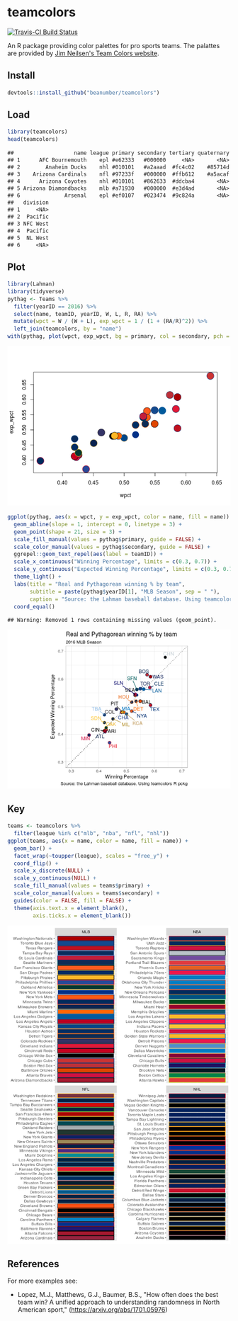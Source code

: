 teamcolors
================

[![Travis-CI Build Status](https://travis-ci.org/beanumber/teamcolors.svg?branch=master)](https://travis-ci.org/beanumber/teamcolors)

An R package providing color palettes for pro sports teams. The palattes are provided by [Jim Neilsen's Team Colors website](http://jim-nielsen.com/teamcolors/).

Install
-------

``` r
devtools::install_github("beanumber/teamcolors")
```

Load
----

``` r
library(teamcolors)
head(teamcolors)
```

    ##                   name league primary secondary tertiary quaternary
    ## 1      AFC Bournemouth    epl #e62333   #000000     <NA>       <NA>
    ## 2        Anaheim Ducks    nhl #010101   #a2aaad  #fc4c02    #85714d
    ## 3    Arizona Cardinals    nfl #97233f   #000000  #ffb612    #a5acaf
    ## 4      Arizona Coyotes    nhl #010101   #862633  #ddcba4       <NA>
    ## 5 Arizona Diamondbacks    mlb #a71930   #000000  #e3d4ad       <NA>
    ## 6              Arsenal    epl #ef0107   #023474  #9c824a       <NA>
    ##   division
    ## 1     <NA>
    ## 2  Pacific
    ## 3 NFC West
    ## 4  Pacific
    ## 5  NL West
    ## 6     <NA>

Plot
----

``` r
library(Lahman)
library(tidyverse)
pythag <- Teams %>%
  filter(yearID == 2016) %>%
  select(name, teamID, yearID, W, L, R, RA) %>%
  mutate(wpct = W / (W + L), exp_wpct = 1 / (1 + (RA/R)^2)) %>%
  left_join(teamcolors, by = "name")
with(pythag, plot(wpct, exp_wpct, bg = primary, col = secondary, pch = 21, cex = 3))
```

![](README_files/figure-markdown_github-ascii_identifiers/base-r-1.png)

``` r
ggplot(pythag, aes(x = wpct, y = exp_wpct, color = name, fill = name)) + 
  geom_abline(slope = 1, intercept = 0, linetype = 3) + 
  geom_point(shape = 21, size = 3) + 
  scale_fill_manual(values = pythag$primary, guide = FALSE) + 
  scale_color_manual(values = pythag$secondary, guide = FALSE) + 
  ggrepel::geom_text_repel(aes(label = teamID)) + 
  scale_x_continuous("Winning Percentage", limits = c(0.3, 0.7)) + 
  scale_y_continuous("Expected Winning Percentage", limits = c(0.3, 0.7)) + 
  theme_light() +
  labs(title = "Real and Pythagorean winning % by team",
       subtitle = paste(pythag$yearID[1], "MLB Season", sep = " "),
       caption = "Source: the Lahman baseball database. Using teamcolors R pckg") +
  coord_equal()
```

    ## Warning: Removed 1 rows containing missing values (geom_point).

![](README_files/figure-markdown_github-ascii_identifiers/ggplot-1.png)

Key
---

``` r
teams <- teamcolors %>%
  filter(league %in% c("mlb", "nba", "nfl", "nhl"))
ggplot(teams, aes(x = name, color = name, fill = name)) + 
  geom_bar() +
  facet_wrap(~toupper(league), scales = "free_y") +
  coord_flip() + 
  scale_x_discrete(NULL) + 
  scale_y_continuous(NULL) + 
  scale_fill_manual(values = teams$primary) + 
  scale_color_manual(values = teams$secondary) + 
  guides(color = FALSE, fill = FALSE) + 
  theme(axis.text.x = element_blank(), 
        axis.ticks.x = element_blank())
```

![](README_files/figure-markdown_github-ascii_identifiers/teamcolors-1.png)

References
----------

For more examples see:

-   Lopez, M.J., Matthews, G.J., Baumer, B.S., "How often does the best team win? A unified approach to understanding randomness in North American sport," (<https://arxiv.org/abs/1701.05976>)
